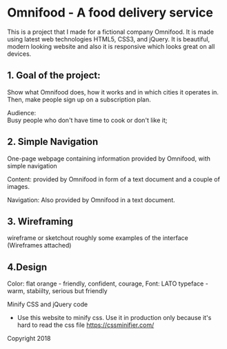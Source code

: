 # Omnifood - A food delivery service

This is a project that I made for a fictional company Omnifood.
It is made using latest web technologies HTML5, CSS3, and jQuery.
It is beautiful, modern looking website and also it is responsive which looks great on all devices.


## 1. Goal of the project:

Show what Omnifood does, how it works and in which cities it operates in. Then, make people sign up on a subscription plan.

Audience:  
Busy people who don't have time to cook or don't like it;

## 2. Simple Navigation

One-page webpage containing information provided by Omnifood, with simple navigation

Content:
provided by Omnifood in form of a text document and a couple of images.

Navigation:
Also provided by Omnifood in a text document.

## 3. Wireframing

wireframe or sketchout roughly some examples of the interface (Wireframes attached)

## 4.Design

Color: flat orange - friendly, confident, courage,
Font: LATO typeface -warm, stabiilty, serious but friendly



Minify CSS and jQuery code

- Use this website to minify css.  Use it in production only because it's hard to read the css file
https://cssminifier.com/

Copyright 2018
